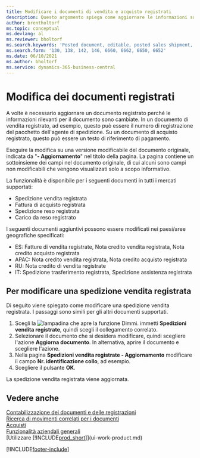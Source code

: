 ```yaml
---
title: Modificare i documenti di vendita e acquisto registrati
description: Questo argomento spiega come aggiornare le informazioni su un documento registrato come una spedizione di vendita o una fattura di acquisto quando le informazioni rilevanti sono cambiate.
author: brentholtorf
ms.topic: conceptual
ms.devlang: al
ms.reviewer: bholtorf
ms.search.keywords: 'Posted document, editable, posted sales shipment, posted purchase invoice, posted return shipment, posted return receipt, Business Central, business document'
ms.search.form: '130, 138, 142, 146, 6660, 6662, 6650, 6652'
ms.date: 06/10/2021
ms.author: bholtorf
ms.service: dynamics-365-business-central
---
```

# Modifica dei documenti registrati

A volte è necessario aggiornare un documento registrato perché le informazioni rilevanti per il documento sono cambiate. In un documento di vendita registrato, ad esempio, questo può essere il numero di registrazione del pacchetto dell'agente di spedizione. Su un documento di acquisto registrato, questo può essere un testo di riferimento di pagamento.

Eseguire la modifica su una versione modificabile del documento originale, indicata da "**- Aggiornamento**" nel titolo della pagina. La pagina contiene un sottoinsieme dei campi nel documento originale, di cui alcuni sono campi non modificabili che vengono visualizzati solo a scopo informativo.

La funzionalità è disponibile per i seguenti documenti in tutti i mercati supportati:

- Spedizione vendita registrata
- Fattura di acquisto registrata
- Spedizione reso registrata
- Carico da reso registrato

I seguenti documenti aggiuntivi possono essere modificati nei paesi/aree geografiche specificati:

- ES: Fatture di vendita registrate, Nota credito vendita registrata, Nota credito acquisto registrata
- APAC: Nota credito vendita registrata, Nota credito acquisto registrata
- RU: Nota credito di vendita registrate
- IT: Spedizione trasferimento registrata, Spedizione assistenza registrata

## Per modificare una spedizione vendita registrata

Di seguito viene spiegato come modificare una spedizione vendita registrata. I passaggi sono simili per gli altri documenti supportati.

1. Scegli la ![lampadina che apre la funzione Dimmi.](media/ui-search/search_small.png "Informazioni sull'operazione che si desidera eseguire") immetti **Spedizioni vendita registrate**, quindi scegli il collegamento correlato.
2. Selezionare il documento che si desidera modificare, quindi scegliere l'azione **Aggiorna documento**. In alternativa, aprire il documento e scegliere l'azione.
3. Nella pagina **Spedizioni vendita registrate - Aggiornamento** modificare il campo **Nr. identificazione collo**, ad esempio.
4. Scegliere il pulsante **OK**.

La spedizione vendita registrata viene aggiornata.

## Vedere anche

[Contabilizzazione dei documenti e delle registrazioni](ui-post-documents-journals.md)  
[Ricerca di movimenti correlati per i documenti](ui-find-entries.md)  
[Acquisti](purchasing-manage-purchasing.md)  
[Funzionalità aziendali generali](ui-across-business-areas.md)  
[Utilizzare [!INCLUDE[prod_short](includes/prod_short.md)]](ui-work-product.md)  

[!INCLUDE[footer-include](includes/footer-banner.md)]
